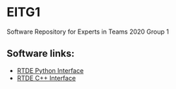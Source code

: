 # EITG1
Software Repository for Experts in Teams 2020 Group 1

## Software links:
- [RTDE Python Interface](https://pypi.org/project/ur-rtde/)
- [RTDE C++ Interface](https://sdurobotics.gitlab.io/ur_rtde/)
